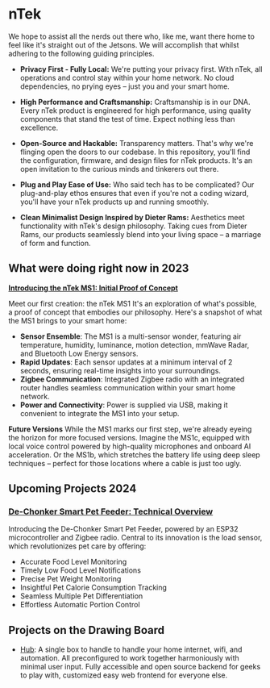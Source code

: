 # **nTek**
We hope to assist all the nerds out there who, like me, want there home to feel like it's straight out of the Jetsons. We will accomplish that whilst adhering to the following guiding principles.

- **Privacy First - Fully Local:**
We're putting your privacy first. With nTek, all operations and control stay within your home network. No cloud dependencies, no prying eyes – just you and your smart home.

- **High Performance and Craftsmanship:**
Craftsmanship is in our DNA. Every nTek product is engineered for high performance, using quality components that stand the test of time. Expect nothing less than excellence.

- **Open-Source and Hackable:**
Transparency matters. That's why we're flinging open the doors to our codebase. In this repository, you'll find the configuration, firmware, and design files for nTek products. It's an open invitation to the curious minds and tinkerers out there.

- **Plug and Play Ease of Use:**
Who said tech has to be complicated? Our plug-and-play ethos ensures that even if you're not a coding wizard, you'll have your nTek products up and running smoothly.

- **Clean Minimalist Design Inspired by Dieter Rams:**
Aesthetics meet functionality with nTek's design philosophy. Taking cues from Dieter Rams, our products seamlessly blend into your living space – a marriage of form and function.

## **What were doing right now in 2023**

**[Introducing the nTek MS1: Initial Proof of Concept](ms1.md)**

Meet our first creation: the nTek MS1 It's an exploration of what's possible, a proof of concept that embodies our philosophy. Here's a snapshot of what the MS1 brings to your smart home:

- **Sensor Ensemble**: The MS1 is a multi-sensor wonder, featuring air temperature, humidity, luminance, motion detection, mmWave Radar, and Bluetooth Low Energy sensors.
- **Rapid Updates**: Each sensor updates at a minimum interval of 2 seconds, ensuring real-time insights into your surroundings.
- **Zigbee Communication**: Integrated Zigbee radio with an integrated router handles seamless communication within your smart home network.
- **Power and Connectivity**: Power is supplied via USB, making it convenient to integrate the MS1 into your setup.

**Future Versions**
While the MS1 marks our first step, we're already eyeing the horizon for more focused versions. Imagine the MS1c, equipped with local voice control powered by high-quality microphones and onboard AI acceleration. Or the MS1b, which stretches the battery life using deep sleep techniques – perfect for those locations where a cable is just too ugly.

## **Upcoming Projects 2024**

### **[De-Chonker Smart Pet Feeder: Technical Overview](dechonker.md)**

Introducing the De-Chonker Smart Pet Feeder, powered by an ESP32 microcontroller and Zigbee radio. Central to its innovation is the load sensor, which revolutionizes pet care by offering:

- Accurate Food Level Monitoring
- Timely Low Food Level Notifications
- Precise Pet Weight Monitoring
- Insightful Pet Calorie Consumption Tracking
- Seamless Multiple Pet Differentiation
- Effortless Automatic Portion Control


## Projects on the Drawing Board

- [Hub](hub.md): A single box to handle to handle your home internet, wifi, and automation. All preconfigured to work together harmoniously with minimal user input. Fully accessible and open source backend for geeks to play with, customized easy web frontend for everyone else. 